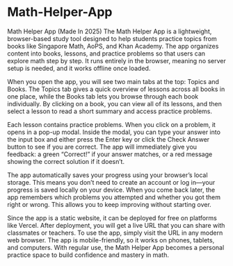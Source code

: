 # Math-Helper-App
Math Helper App (Made In 2025)
The Math Helper App is a lightweight, browser-based study tool designed to help students practice topics from books like Singapore Math, AoPS, and Khan Academy. The app organizes content into books, lessons, and practice problems so that users can explore math step by step. It runs entirely in the browser, meaning no server setup is needed, and it works offline once loaded.

When you open the app, you will see two main tabs at the top: Topics and Books. The Topics tab gives a quick overview of lessons across all books in one place, while the Books tab lets you browse through each book individually. By clicking on a book, you can view all of its lessons, and then select a lesson to read a short summary and access practice problems.

Each lesson contains practice problems. When you click on a problem, it opens in a pop-up modal. Inside the modal, you can type your answer into the input box and either press the Enter key or click the Check Answer button to see if you are correct. The app will immediately give you feedback: a green “Correct!” if your answer matches, or a red message showing the correct solution if it doesn’t.

The app automatically saves your progress using your browser’s local storage. This means you don’t need to create an account or log in—your progress is saved locally on your device. When you come back later, the app remembers which problems you attempted and whether you got them right or wrong. This allows you to keep improving without starting over.

Since the app is a static website, it can be deployed for free on platforms like Vercel. After deployment, you will get a live URL that you can share with classmates or teachers. To use the app, simply visit the URL in any modern web browser. The app is mobile-friendly, so it works on phones, tablets, and computers. With regular use, the Math Helper App becomes a personal practice space to build confidence and mastery in math.
